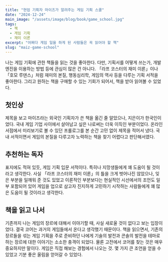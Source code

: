 ```yaml
---
title: "현업 기획자 마이즈가 알려주는 게임 기획 스쿨"
date: "2024-12-24"
main_image: "/assets/image/blog/book/game_school.jpg"
tags:
  - 책
  - 게임 기획
  - 재미 이론
excerpt: "어쩌다 게임 일을 하게 된 사람들은 꼭 읽어야 할 책"
slug: "maiz-game-school"
---
```


나는 게임 기획에 관한 책들을 읽는 것을 좋아한다. 다만, 기획서를 어떻게 쓰는가, 개발 엔진을 이용하는 방법 등에 관심이 많은 건 아니다. 「라프 코스터의 재미 이론」이나 「호모 루덴스」처럼 재미의 본질, 행동심리학, 게임의 역사 등을 다루는 기획 서적을 좋아한다. 그리고 원하는 책을 구매할 수 있는 기회가 되어서, 책을 받아 읽어볼 수 있었다.

## 첫인상
제목을 보고 마이즈라는 외국인 기획자가 쓴 책을 옮긴 줄 알았으나, 지은이가 한국인이었다. 국내 게임 기업 사이에서 살아남고 싶은 나로써는 더욱 이득인 부분이었다. 온라인 서점에서 미리보기로 볼 수 있던 프롤로그를 본 순간 고민 없이 제목을 적어서 냈다. 국내 서적이면서 게임의 본질을 다루고자 노력하는 책을 찾기 어렵다고 판단해서였다.

## 추천하는 독자
표지에도 적혀 있듯, 게임 기획 입문 서적이다. 특히나 지망생들에게 꽤 도움이 될 것이라고 생각한다. 사실 「라프 코스터의 재미 이론」의 틀을 크게 벗어나진 않았으나, 잊은 부분을 일깨워 준 것도 있었고 이론적인 부분보다는 현실적인 시선에서의 조언도 일부 포함되어 있어 게임을 업으로 삼고자 진지하게 고민하기 시작하는 사람들에게 꽤 많은 도움이 될 것이라고 생각한다.

## 책을 읽고 나서
기존까지 나는 게임의 장르에 대해서 이야기할 때, 사실 새로울 것이 없다고 보는 입장이었다. 결국 코어는 과거의 게임들에서 온다고 생각했기 때문이다. 책을 읽으면서, 기존의 장르들을 섞는 게임 기획을 주로 준비하던 나에게 기술의 발전과 콘솔의 발전을 테마로 하는 장르에 대한 이야기는 소소한 충격이 되었다. 물론 고전에서 코어를 찾는 것은 매우 중요하지만 말이다. 게임은 직접 해보는 경험에서 나오는 것. 몇 가지 큰 조언을 얻을 수 있었고 기분 좋은 울림을 얻어갈 수 있었다.
